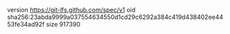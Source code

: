 version https://git-lfs.github.com/spec/v1
oid sha256:23abda9999a037554634550d1cd29c6292a384c419d438402ee4453fe34ad92f
size 917390
